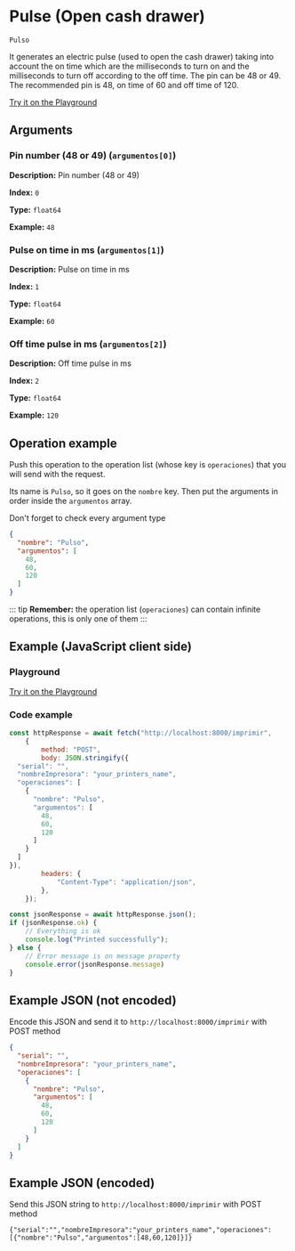 # Pulse (Open cash drawer)

`Pulso`

It generates an electric pulse (used to open the cash drawer) taking into account the on time which are the milliseconds to turn on and the milliseconds to turn off according to the off time. The pin can be 48 or 49. The recommended pin is 48, on time of 60 and off time of 120.







[Try it on the Playground](../playground.md?operacion=Pulso)

## Arguments
### Pin number (48 or 49) (`argumentos[0]`)



**Description:** Pin number (48 or 49)

**Index:** `0`

**Type:** `float64`

**Example:** `48`

### Pulse on time in ms (`argumentos[1]`)



**Description:** Pulse on time in ms

**Index:** `1`

**Type:** `float64`

**Example:** `60`

### Off time pulse in ms (`argumentos[2]`)



**Description:** Off time pulse in ms

**Index:** `2`

**Type:** `float64`

**Example:** `120`

## Operation example


Push this operation to the operation list (whose key is `operaciones`) that you will send with the request.

Its name is `Pulso`, so it goes on the `nombre` key. Then put the arguments in order
inside the `argumentos` array.

Don't forget to check every argument type



```json
{
  "nombre": "Pulso",
  "argumentos": [
    48,
    60,
    120
  ]
}
```

::: tip
**Remember:** the operation list (`operaciones`) can contain infinite operations, this is only one of them
:::

## Example (JavaScript client side)

### Playground
[Try it on the Playground](../playground.md?operacion=Pulso)

<Playground urlBase=".." nombreOperacion="Pulso" :ocultarOperacionesDisponibles="true"/>

### Code example
```js
const httpResponse = await fetch("http://localhost:8000/imprimir",
    {
        method: "POST",
        body: JSON.stringify({
  "serial": "",
  "nombreImpresora": "your_printers_name",
  "operaciones": [
    {
      "nombre": "Pulso",
      "argumentos": [
        48,
        60,
        120
      ]
    }
  ]
}),
        headers: {
            "Content-Type": "application/json",
        },
    });

const jsonResponse = await httpResponse.json();
if (jsonResponse.ok) {
    // Everything is ok
    console.log("Printed successfully");
} else {
    // Error message is on message property
    console.error(jsonResponse.message)
}
```

## Example JSON (not encoded)

Encode this JSON and send it to `http://localhost:8000/imprimir` with POST method

```json
{
  "serial": "",
  "nombreImpresora": "your_printers_name",
  "operaciones": [
    {
      "nombre": "Pulso",
      "argumentos": [
        48,
        60,
        120
      ]
    }
  ]
}
```

## Example JSON (encoded)

Send this JSON string to `http://localhost:8000/imprimir` with POST method

```
{"serial":"","nombreImpresora":"your_printers_name","operaciones":[{"nombre":"Pulso","argumentos":[48,60,120]}]}
```
